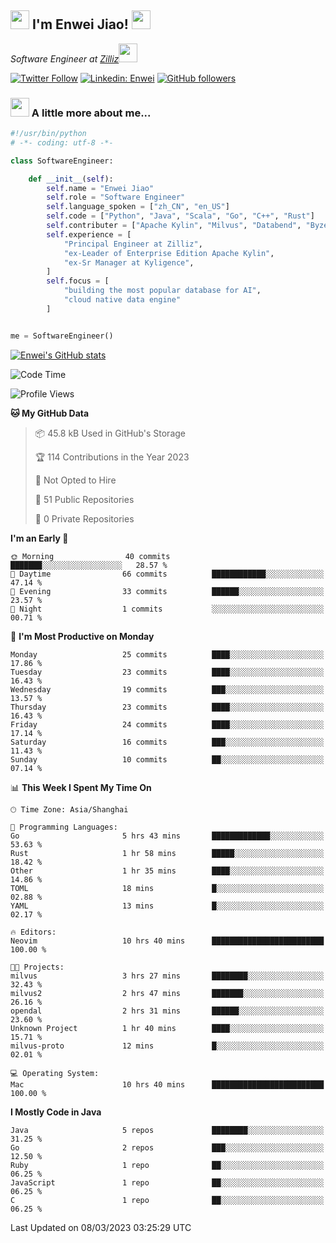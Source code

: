 <h2><img src="https://emojis.slackmojis.com/emojis/images/1531849430/4246/blob-sunglasses.gif?1531849430" width="30"/> I'm  Enwei Jiao! <img src="https://media.giphy.com/media/juBt25nT1KGys/giphy.gif" width=30> </h2>
<!-- <img align='right' src="https://media.giphy.com/media/M9gbBd9nbDrOTu1Mqx/giphy.gif" width="230"> -->
<p><em>Software Engineer at <a href="https://zilliz.com/">Zilliz</a><img src="https://media.giphy.com/media/WUlplcMpOCEmTGBtBW/giphy.gif" width="30"></em></p>

[![Twitter Follow](https://img.shields.io/twitter/follow/misteranmol?label=Follow)](https://twitter.com/intent/follow?screen_name=EnweiJiao)
[![Linkedin: Enwei](https://img.shields.io/badge/-enwei-blue?style=&logo=Linkedin&logoColor=white&link=https://www.linkedin.com/in/enwei-jiao-41192a97)](https://www.linkedin.com/in/enwei-jiao-41192a97/)
[![GitHub followers](https://img.shields.io/github/followers/jiaoew1991?label=Follow&style=social)](https://github.com/jiaoew1991)


### <img src="https://media.giphy.com/media/VgCDAzcKvsR6OM0uWg/giphy.gif" width="30"> A little more about me...  

```python
#!/usr/bin/python
# -*- coding: utf-8 -*-

class SoftwareEngineer:

    def __init__(self):
        self.name = "Enwei Jiao"
        self.role = "Software Engineer"
        self.language_spoken = ["zh_CN", "en_US"]
        self.code = ["Python", "Java", "Scala", "Go", "C++", "Rust"]
        self.contributer = ["Apache Kylin", "Milvus", "Databend", "Byzer-Lang"]
        self.experience = [
            "Principal Engineer at Zilliz",
            "ex-Leader of Enterprise Edition Apache Kylin",
            "ex-Sr Manager at Kyligence",
        ]
        self.focus = [
            "building the most popular database for AI",
            "cloud native data engine"
        ]


me = SoftwareEngineer()
```

[![Enwei's GitHub stats](https://github-readme-stats.vercel.app/api?username=jiaoew1991&count_private=true&show_icons=true)](https://github.com/jiaoew1991/jiaoew1991)

<!-- [![Top Langs](https://github-readme-stats.vercel.app/api/top-langs/?username=jiaoew1991&layout=compact)](https://github.com/jiaoew1991/jiaoew1991) -->

<!--START_SECTION:waka-->
![Code Time](http://img.shields.io/badge/Code%20Time-551%20hrs%2047%20mins-blue)

![Profile Views](http://img.shields.io/badge/Profile%20Views-14-blue)

**🐱 My GitHub Data** 

> 📦 45.8 kB Used in GitHub's Storage 
 > 
> 🏆 114 Contributions in the Year 2023
 > 
> 🚫 Not Opted to Hire
 > 
> 📜 51 Public Repositories 
 > 
> 🔑 0 Private Repositories 
 > 
**I'm an Early 🐤** 

```text
🌞 Morning                40 commits          ███████░░░░░░░░░░░░░░░░░░   28.57 % 
🌆 Daytime                66 commits          ████████████░░░░░░░░░░░░░   47.14 % 
🌃 Evening                33 commits          ██████░░░░░░░░░░░░░░░░░░░   23.57 % 
🌙 Night                  1 commits           ░░░░░░░░░░░░░░░░░░░░░░░░░   00.71 % 
```
📅 **I'm Most Productive on Monday** 

```text
Monday                   25 commits          ████░░░░░░░░░░░░░░░░░░░░░   17.86 % 
Tuesday                  23 commits          ████░░░░░░░░░░░░░░░░░░░░░   16.43 % 
Wednesday                19 commits          ███░░░░░░░░░░░░░░░░░░░░░░   13.57 % 
Thursday                 23 commits          ████░░░░░░░░░░░░░░░░░░░░░   16.43 % 
Friday                   24 commits          ████░░░░░░░░░░░░░░░░░░░░░   17.14 % 
Saturday                 16 commits          ███░░░░░░░░░░░░░░░░░░░░░░   11.43 % 
Sunday                   10 commits          ██░░░░░░░░░░░░░░░░░░░░░░░   07.14 % 
```


📊 **This Week I Spent My Time On** 

```text
🕑︎ Time Zone: Asia/Shanghai

💬 Programming Languages: 
Go                       5 hrs 43 mins       █████████████░░░░░░░░░░░░   53.63 % 
Rust                     1 hr 58 mins        █████░░░░░░░░░░░░░░░░░░░░   18.42 % 
Other                    1 hr 35 mins        ████░░░░░░░░░░░░░░░░░░░░░   14.86 % 
TOML                     18 mins             █░░░░░░░░░░░░░░░░░░░░░░░░   02.88 % 
YAML                     13 mins             █░░░░░░░░░░░░░░░░░░░░░░░░   02.17 % 

🔥 Editors: 
Neovim                   10 hrs 40 mins      █████████████████████████   100.00 % 

🐱‍💻 Projects: 
milvus                   3 hrs 27 mins       ████████░░░░░░░░░░░░░░░░░   32.43 % 
milvus2                  2 hrs 47 mins       ███████░░░░░░░░░░░░░░░░░░   26.16 % 
opendal                  2 hrs 31 mins       ██████░░░░░░░░░░░░░░░░░░░   23.60 % 
Unknown Project          1 hr 40 mins        ████░░░░░░░░░░░░░░░░░░░░░   15.71 % 
milvus-proto             12 mins             █░░░░░░░░░░░░░░░░░░░░░░░░   02.01 % 

💻 Operating System: 
Mac                      10 hrs 40 mins      █████████████████████████   100.00 % 
```

**I Mostly Code in Java** 

```text
Java                     5 repos             ████████░░░░░░░░░░░░░░░░░   31.25 % 
Go                       2 repos             ███░░░░░░░░░░░░░░░░░░░░░░   12.50 % 
Ruby                     1 repo              ██░░░░░░░░░░░░░░░░░░░░░░░   06.25 % 
JavaScript               1 repo              ██░░░░░░░░░░░░░░░░░░░░░░░   06.25 % 
C                        1 repo              ██░░░░░░░░░░░░░░░░░░░░░░░   06.25 % 
```




 Last Updated on 08/03/2023 03:25:29 UTC
<!--END_SECTION:waka-->
